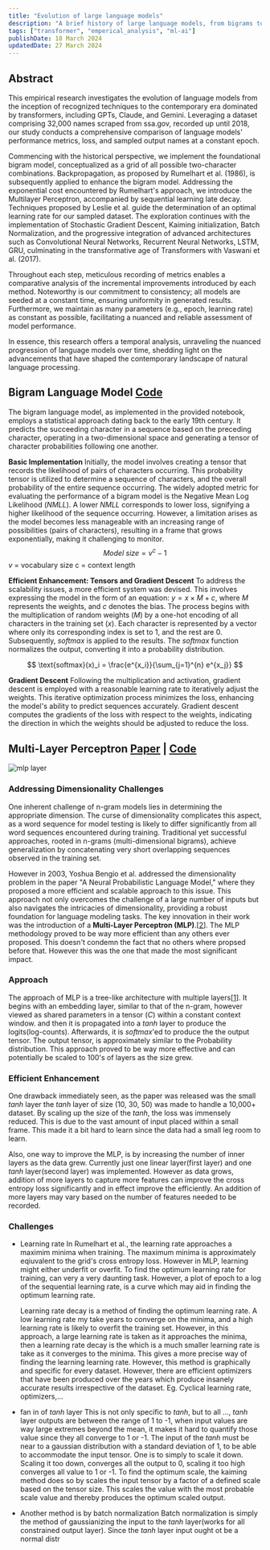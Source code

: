 ```yaml
---
title: "Evolution of large language models"
description: "A brief history of large language models, from bigrams to transformers"
tags: ["transformer", "emperical_analysis", "ml-ai"]
publishDate: 18 March 2024
updatedDate: 27 March 2024
---
```


## Abstract

This empirical research investigates the evolution of language models from the inception of recognized techniques to the contemporary era dominated by transformers, including GPTs, Claude, and Gemini. Leveraging a dataset comprising 32,000 names scraped from ssa.gov, recorded up until 2018, our study conducts a comprehensive comparison of language models' performance metrics, loss, and sampled output names at a constant epoch.

Commencing with the historical perspective, we implement the foundational bigram model, conceptualized as a grid of all possible two-character combinations. Backpropagation, as proposed by Rumelhart et al. (1986), is subsequently applied to enhance the bigram model. Addressing the exponential cost encountered by Rumelhart's approach, we introduce the Multilayer Perceptron, accompanied by sequential learning late decay. Techniques proposed by Leslie et al. guide the determination of an optimal learning rate for our sampled dataset. The exploration continues with the implementation of Stochastic Gradient Descent, Kaiming initialization, Batch Normalization, and the progressive integration of advanced architectures such as Convolutional Neural Networks, Recurrent Neural Networks, LSTM, GRU, culminating in the transformative age of Transformers with Vaswani et al. (2017).

Throughout each step, meticulous recording of metrics enables a comparative analysis of the incremental improvements introduced by each method. Noteworthy is our commitment to consistency; all models are seeded at a constant time, ensuring uniformity in generated results. Furthermore, we maintain as many parameters (e.g., epoch, learning rate) as constant as possible, facilitating a nuanced and reliable assessment of model performance.

In essence, this research offers a temporal analysis, unraveling the nuanced progression of language models over time, shedding light on the advancements that have shaped the contemporary landscape of natural language processing.

## **Bigram Language Model** [Code](https://github.com/amar-jay/karparthy/blob/main/makemore/bigram.ipynb)

The bigram language model, as implemented in the provided notebook, employs a statistical approach dating back to the early 19th century. It predicts the succeeding character in a sequence based on the preceding character, operating in a two-dimensional space and generating a tensor of character probabilities following one another.

**Basic Implementation**
Initially, the model involves creating a tensor that records the likelihood of pairs of characters occurring. This probability tensor is utilized to determine a sequence of characters, and the overall probability of the entire sequence occurring. The widely adopted metric for evaluating the performance of a bigram model is the Negative Mean Log Likelihood ($NMLL$). A lower $NMLL$ corresponds to lower loss, signifying a higher likelihood of the sequence occurring. However, a limitation arises as the model becomes less manageable with an increasing range of possibilities (pairs of characters), resulting in a frame that grows exponentially, making it challenging to monitor.
$$ Model\ size = v^c - 1$$
$v$ = vocabulary size
c = context length

**Efficient Enhancement: Tensors and Gradient Descent**
To address the scalability issues, a more efficient system was devised. This involves expressing the model in the form of an equation: $y=x \times M + c$, where $M$ represents the weights, and $c$ denotes the bias. The process begins with the multiplication of random weights $(M)$ by a one-hot encoding of all characters in the training set $(x)$. Each character is represented by a vector where only its corresponding index is set to 1, and the rest are 0. Subsequently, $softmax$ is applied to the results. The $softmax$ function normalizes the output, converting it into a probability distribution.

$$
\text{softmax}(x)_i = \frac{e^{x_i}}{\sum_{j=1}^{n} e^{x_j}}
$$

**Gradient Descent**
Following the multiplication and activation, gradient descent is employed with a reasonable learning rate to iteratively adjust the weights. This iterative optimization process minimizes the loss, enhancing the model's ability to predict sequences accurately. Gradient descent computes the gradients of the loss with respect to the weights, indicating the direction in which the weights should be adjusted to reduce the loss.

## Multi-Layer Perceptron [Paper](https://www.jmlr.org/papers/volume3/bengio03a/bengio03a.pdf) | [Code](https://github.com/amar-jay/karparthy/blob/main/makemore/mlp.ipynb)

![mlp layer](https://www.researchgate.net/publication/353791233/figure/fig1/AS:1055105411477505@1628568141028/Classic-feed-forward-neural-network-language-model-Bengio-et-al-2003.ppm)

### Addressing Dimensionality Challenges

One inherent challenge of n-gram models lies in determining the appropriate dimension. The curse of dimensionality complicates this aspect, as a word sequence for model testing is likely to differ significantly from all word sequences encountered during training. Traditional yet successful approaches, rooted in n-grams (multi-dimensional bigrams), achieve generalization by concatenating very short overlapping sequences observed in the training set.

However in 2003, Yoshua Bengio et al. addressed the dimensionality problem in the paper "A Neural Probabilistic Language Model," where they proposed a more efficient and scalable approach to this issue. This approach not only overcomes the challenge of a large number of inputs but also navigates the intricacies of dimensionality, providing a robust foundation for language modeling tasks. The key innovation in their work was the introduction of a **Multi-Layer Perceptron (MLP)**.\[[2](#references)\]. The MLP methodology proved to be way more efficient than any others ever proposed. This doesn't condemn the fact that no others where propsed before that. However this was the one that made the most significant impact.

### Approach

The approach of MLP is a tree-like architecture with multiple layers\[[1](#mlp-references)\]. It begins with an embedding layer, similar to that of the n-gram, however viewed as shared parameters in a tensor ($C$) within a constant context window. and then it is propagated into a $tanh$ layer to produce the logits(log-counts). Afterwards, it is $softmax$'ed to produce the the output tensor. The output tensor, is approximately similar to the Probability distribution. This approach proved to be way more effective and can potentially be scaled to 100's of layers as the size grew.

### Efficient Enhancement

One drawback immediately seen, as the paper was released was the small $tanh$ layer the $tanh$ layer of size (10, 30, 50) was made to handle a 10,000+ dataset. By scaling up the size of the $tanh$, the loss was immensely reduced. This is due to the vast amount of input placed within a small frame. This made it a bit hard to learn since the data had a small leg room to learn.

Also, one way to improve the MLP, is by increasing the number of inner layers as the data grew. Currently just one linear layer(first layer) and one $tanh$ layer(second layer) was implemented. However as data grows, addition of more layers to capture more features can improve the cross entropy loss significantly and in effect improve the efficiently. An addition of more layers may vary based on the number of features needed to be recorded.

### Challenges

- Learning rate
  In Rumelhart et al., the learning rate approaches a maximim minima when training. The maximum minima is approximately eqiuvalent to the grid's cross entropy loss. However in MLP, learning might either underfit or overfit. To find the optimum learning rate for training, can very a very daunting task. However, a plot of epoch to a log of the sequential learning rate, is a curve which may aid in finding the optimum learning rate.

  Learning rate decay is a method of finding the optimum learning rate. A low learning rate my take years to converge on the minima, and a high learning rate is likely to overfit the training set. However, in this approach, a large learning rate is taken as it approaches the minima, then a learning rate decay is the which is a much smaller learning rate is take as it converges to the minima. This gives a more precise way of finding the learning learning rate. However, this method is graphically and specific for every dataset. However, there are efficient optimizers that have been produced over the years which produce insanely accurate results irrespective of the dataset. Eg. Cyclical learning rate, optimizers,...

- fan in of $tanh$ layer
  This is not only specific to $tanh$, but to all ..., $tanh$ layer outputs are between the range of 1 to -1, when input values are way large extremes beyond the mean, it makes it hard to quantify those value since they all converge to 1 or -1. The input of the $tanh$ must be near to a gaussian distribution with a standard deviation of 1, to be able to accommodate the input tensor. One is to simply to scale it down. Scaling it too down, converges all the output to 0, scaling it too high converges all value to 1 or -1. To find the optimum scale, the kaiming method does so by scales the input tensor by a factor of a defined scale based on the tensor size. This scales the value with the most probable scale value and thereby produces the optimum scaled output.
- Another method is by batch normalization
  Batch normalization is simply the method of gaussianizing the input to the $tanh$ layer(works for all constrained output layer). Since the $tanh$ layer input ought ot be a normal distr
